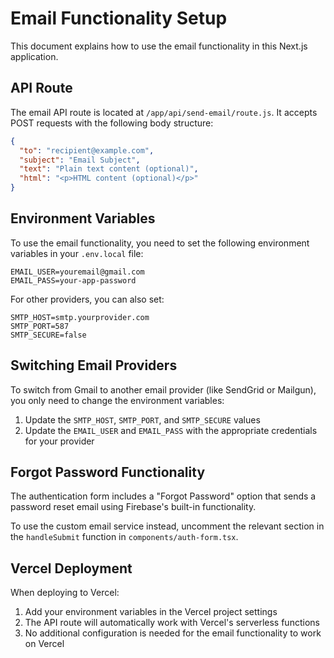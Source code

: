 # Email Functionality Setup

This document explains how to use the email functionality in this Next.js application.

## API Route

The email API route is located at `/app/api/send-email/route.js`. It accepts POST requests with the following body structure:

```json
{
  "to": "recipient@example.com",
  "subject": "Email Subject",
  "text": "Plain text content (optional)",
  "html": "<p>HTML content (optional)</p>"
}
```

## Environment Variables

To use the email functionality, you need to set the following environment variables in your `.env.local` file:

```
EMAIL_USER=youremail@gmail.com
EMAIL_PASS=your-app-password
```

For other providers, you can also set:

```
SMTP_HOST=smtp.yourprovider.com
SMTP_PORT=587
SMTP_SECURE=false
```

## Switching Email Providers

To switch from Gmail to another email provider (like SendGrid or Mailgun), you only need to change the environment variables:

1. Update the `SMTP_HOST`, `SMTP_PORT`, and `SMTP_SECURE` values
2. Update the `EMAIL_USER` and `EMAIL_PASS` with the appropriate credentials for your provider

## Forgot Password Functionality

The authentication form includes a "Forgot Password" option that sends a password reset email using Firebase's built-in functionality. 

To use the custom email service instead, uncomment the relevant section in the `handleSubmit` function in `components/auth-form.tsx`.

## Vercel Deployment

When deploying to Vercel:

1. Add your environment variables in the Vercel project settings
2. The API route will automatically work with Vercel's serverless functions
3. No additional configuration is needed for the email functionality to work on Vercel